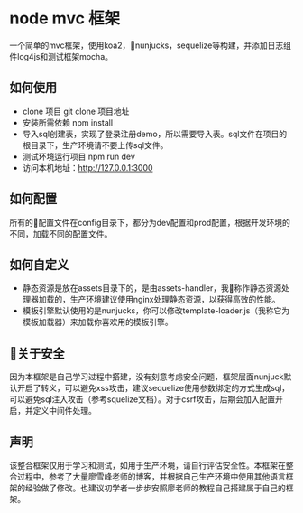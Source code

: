 # node mvc 框架

一个简单的mvc框架，使用koa2，nunjucks，sequelize等构建，并添加日志组件log4js和测试框架mocha。

## 如何使用
- clone 项目
git clone 项目地址
- 安装所需依赖
npm install
- 导入sql创建表，实现了登录注册demo，所以需要导入表。sql文件在项目的根目录下，生产环境请不要上传sql文件。
- 测试环境运行项目
npm run dev
- 访问本机地址：http://127.0.0.1:3000

## 如何配置
所有的配置文件在config目录下，都分为dev配置和prod配置，根据开发环境的不同，加载不同的配置文件。

## 如何自定义
- 静态资源是放在assets目录下的，是由assets-handler，我称作静态资源处理器加载的，生产环境建议使用nginx处理静态资源，以获得高效的性能。
- 模板引擎默认使用的是nunjucks，你可以修改template-loader.js（我称它为模板加载器）来加载你喜欢用的模板引擎。
## 关于安全
因为本框架是自己学习过程中搭建，没有刻意考虑安全问题，框架层面nunjuck默认开启了转义，可以避免xss攻击，建议sequelize使用参数绑定的方式生成sql，可以避免sql注入攻击（参考squelize文档）。对于csrf攻击，后期会加入配置开启，并定义中间件处理。
## 声明
该整合框架仅用于学习和测试，如用于生产环境，请自行评估安全性。本框架在整合过程中，参考了大量廖雪峰老师的博客，并根据自己生产环境中使用其他语言框架的经验做了修改。也建议初学者一步步安照廖老师的教程自己搭建属于自己的框架。